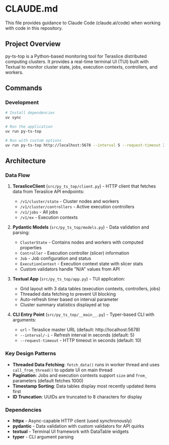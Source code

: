 # CLAUDE.md

This file provides guidance to Claude Code (claude.ai/code) when working with code in this repository.

## Project Overview

py-ts-top is a Python-based monitoring tool for Teraslice distributed computing clusters. It provides a real-time terminal UI (TUI) built with Textual to monitor cluster state, jobs, execution contexts, controllers, and workers.

## Commands

### Development

```bash
# Install dependencies
uv sync

# Run the application
uv run py-ts-top

# Run with custom options
uv run py-ts-top http://localhost:5678 --interval 5 --request-timeout 30
```

## Architecture

### Data Flow

1. **TerasliceClient** (`src/py_ts_top/client.py`) - HTTP client that fetches data from Teraslice API endpoints:
   - `/v1/cluster/state` - Cluster nodes and workers
   - `/v1/cluster/controllers` - Active execution controllers
   - `/v1/jobs` - All jobs
   - `/v1/ex` - Execution contexts

2. **Pydantic Models** (`src/py_ts_top/models.py`) - Data validation and parsing:
   - `ClusterState` - Contains nodes and workers with computed properties
   - `Controller` - Execution controller (slicer) information
   - `Job` - Job configuration and status
   - `ExecutionContext` - Execution context state with slicer stats
   - Custom validators handle "N/A" values from API

3. **Textual App** (`src/py_ts_top/app.py`) - TUI application:
   - Grid layout with 3 data tables (execution contexts, controllers, jobs)
   - Threaded data fetching to prevent UI blocking
   - Auto-refresh timer based on interval parameter
   - Cluster summary statistics displayed at top

4. **CLI Entry Point** (`src/py_ts_top/__main__.py`) - Typer-based CLI with arguments:
   - `url` - Teraslice master URL (default: http://localhost:5678)
   - `--interval/-i` - Refresh interval in seconds (default: 5)
   - `--request-timeout` - HTTP timeout in seconds (default: 10)

### Key Design Patterns

- **Threaded Data Fetching**: `fetch_data()` runs in worker thread and uses `call_from_thread()` to update UI on main thread
- **Pagination**: Jobs and execution contexts support `size` and `from_` parameters (default fetches 1000)
- **Timestamp Sorting**: Data tables display most recently updated items first
- **ID Truncation**: UUIDs are truncated to 8 characters for display

### Dependencies

- **httpx** - Async-capable HTTP client (used synchronously)
- **pydantic** - Data validation with custom validators for API quirks
- **textual** - Terminal UI framework with DataTable widgets
- **typer** - CLI argument parsing
